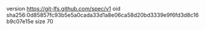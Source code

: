 version https://git-lfs.github.com/spec/v1
oid sha256:0d85857fc93b5e5a0cada33d1a8e06ca58d20bd3339e9f6fd3d8c16b9c07e15e
size 70
